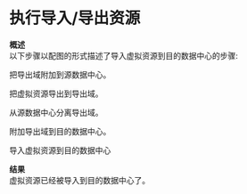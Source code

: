 # 执行导入/导出资源

**概述**<br/>
以下步骤以配图的形式描述了导入虚拟资源到目的数据中心的步骤:

把导出域附加到源数据中心。

把虚拟资源导出到导出域。

从源数据中心分离导出域。

附加导出域到目的数据中心。

导入虚拟资源到目的数据中心

**结果**<br/>
虚拟资源已经被导入到目的数据中心了。
